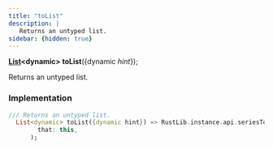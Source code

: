```yaml
---
title: "toList"
description: |
   Returns an untyped list.
sidebar: {hidden: true}
---
```

<span class="dart-code"><strong>[List]\<dynamic> toList</strong>({<span class="nobr">dynamic <i>hint</i></span>});</span>

 Returns an untyped list.
### Implementation
```dart
/// Returns an untyped list.
  List<dynamic> toList({dynamic hint}) => RustLib.instance.api.seriesToList(
        that: this,
      );
```

[List]: https://api.flutter.dev/flutter/dart-core/List-class.html